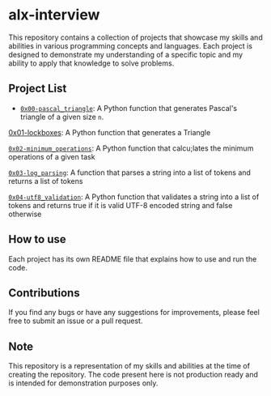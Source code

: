 # alx-interview

This repository contains a collection of projects that showcase my skills and abilities in various programming concepts and languages. Each project is designed to demonstrate my understanding of a specific topic and my ability to apply that knowledge to solve problems.

## Project List
- [`0x00-pascal_triangle`](0x00-pascal_triangle): A Python function that generates Pascal's triangle of a given size `n`.


[0x01-lockboxes](0x01-lockboxes): A Python function that generates a Triangle


[`0x02-minimum_operations`](0x02-minimum_operations): A Python function that calcu;lates the minimum operations of a given task

[`0x03-log_parsing`](0x03-log_parsing): A function that parses a string into a list of tokens and returns a list of tokens


[`0x04-utf8_validation`](0x04-utf8_validation): A Python function that validates a string into a list of tokens and returns true if it is valid UTF-8 encoded string and false otherwise

<!-- - `0x01-rotate_image`: A Python function that rotates a given image by 90 degrees.
- `0x02-linked_list`: A Python implementation of a singly linked list data structure.
- `0x03-graph_algorithms`: Python implementation of various graph algorithms such as Breadth First Search and Depth First Search.
- `0x04-dynamic_programming`: Python implementations of various dynamic programming algorithms such as Longest Common Subsequence and knapsack problem. -->

## How to use
Each project has its own README file that explains how to use and run the code.

## Contributions
If you find any bugs or have any suggestions for improvements, please feel free to submit an issue or a pull request.

## Note
This repository is a representation of my skills and abilities at the time of creating the repository. The code present here is not production ready and is intended for demonstration purposes only.
